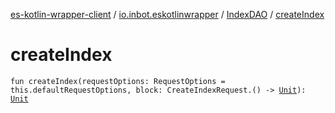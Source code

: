 [es-kotlin-wrapper-client](../../index.md) / [io.inbot.eskotlinwrapper](../index.md) / [IndexDAO](index.md) / [createIndex](./create-index.md)

# createIndex

`fun createIndex(requestOptions: RequestOptions = this.defaultRequestOptions, block: CreateIndexRequest.() -> `[`Unit`](https://kotlinlang.org/api/latest/jvm/stdlib/kotlin/-unit/index.html)`): `[`Unit`](https://kotlinlang.org/api/latest/jvm/stdlib/kotlin/-unit/index.html)